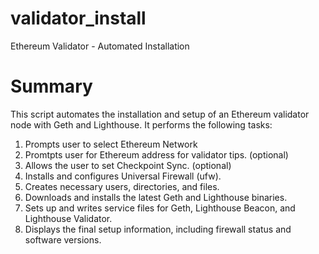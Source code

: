 # validator_install
Ethereum Validator - Automated Installation

# Summary
This script automates the installation and setup of an Ethereum validator node with Geth and Lighthouse. It performs the following tasks:

1) Prompts user to select Ethereum Network
2) Promtpts user for Ethereum address for validator tips. (optional)
3) Allows the user to set Checkpoint Sync. (optional)
4) Installs and configures Universal Firewall (ufw).
5) Creates necessary users, directories, and files.
6) Downloads and installs the latest Geth and Lighthouse binaries.
7) Sets up and writes service files for Geth, Lighthouse Beacon, and Lighthouse Validator.
8) Displays the final setup information, including firewall status and software versions.
